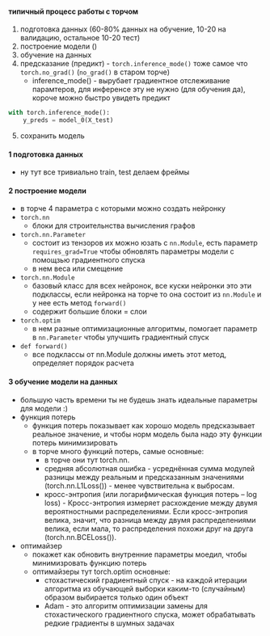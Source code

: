 #### типичный процесс работы с торчом
1. подготовка данных (60-80% данных на обучение, 10-20 на валидацию, остальное 10-20 тест)
2. построение модели ()
3. обучение на данных
4. предсказание (предикт) - ```torch.inference_mode()``` тоже самое что ```torch.no_grad()``` (```no_grad()``` в старом торче)
    - inference_mode() - вырубает градиентное отслеживание парамтеров, для инференсе эту не нужно (для обучения да), короче можно быстро увидеть предикт
```python
with torch.inference_mode(): 
    y_preds = model_0(X_test)
```
5. сохранить модель

#### 1 подготовка данных
- ну тут все тривиально train, test делаем фреймы

#### 2 построение модели
- в торче 4 параметра с которыми можно создать нейронку
- ```torch.nn``` 
  - блоки для строительнства вычисления графов
- ```torch.nn.Parameter```
  - состоит из тензоров их можно юзать с ```nn.Module```, есть параметр ```requires_grad=True``` чтобы обновлять параметры модели с помощзью градиентного спуска
  - в нем веса  или смещение
- ```torch.nn.Module```
  - базовый класс для всех нейронок, все куски нейронки это эти подклассы, если нейронка на торче то она состоит из ```nn.Module``` и у нее есть метод ```forward()```
  - содержит большие блоки = слои
- ```torch.optim``` 
  - в нем разные оптимизационные алгоритмы, помогает параметр в ```nn.Parameter``` чтобы улучшить градиентный спуск
- ```def forward()```	
  - все подклассы от nn.Module должны иметь этот метод, определяет порядок расчета 

#### 3 обучение модели на данных
- большую часть времени ты не будешь знать идеальные параметры для модели :)
- функция потерь
  - функция потерь показывает как хорошо модель предсказывает реальное значение, и чтобы норм модель была надо эту функции потерь минимизировать
  - в торче много функций потерь, самые основные:
    - в торче они тут torch.nn.
    - средняя абсолютная ошибка - усреднённая сумма модулей разницы между реальным и предсказанным значениями (torch.nn.L1Loss()) - менее чувствительна к выбросам. 
    - кросс-энтропия (или логарифмическая функция потерь – log loss) - Кросс-энтропия измеряет расхождение между двумя вероятностными распределениями. Если кросс-энтропия велика, значит, что разница между двумя распределениями велика, если мала, то распределения похожи друг на друга (torch.nn.BCELoss()).
- оптимайзер
  - покажет как обновить внутренние параметры моедил, чтобы минимизровать функцию потерь
  - оптимайзеры тут torch.optim основные:
    - стохастический градиентный спуск - на каждой итерации алгоритма из обучающей выборки каким-то (случайным) образом выбирается только один объект
    - Adam - это алгоритм оптимизации замены для стохастического градиентного спуска, может обрабатывать редкие градиенты в шумных задачах